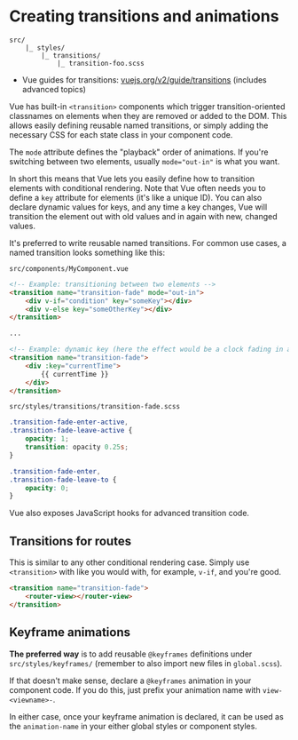 
# Creating transitions and animations

```
src/
	|_ styles/
		|_ transitions/
			|_ transition-foo.scss
```

- Vue guides for transitions: [vuejs.org/v2/guide/transitions](https://vuejs.org/v2/guide/transitions) (includes advanced topics)

Vue has built-in `<transition>` components which trigger transition-oriented classnames on elements when they are removed or added to the DOM. This allows easily defining reusable named transitions, or simply adding the necessary CSS for each state class in your component code.

The `mode` attribute defines the "playback" order of animations. If you're switching between two elements, usually `mode="out-in"` is what you want.

In short this means that Vue lets you easily define how to transition elements with conditional rendering. Note that Vue often needs you to define a `key` attribute for elements (it's like a unique ID). You can also declare dynamic values for keys, and any time a key changes, Vue will transition the element out with old values and in again with new, changed values.

It's preferred to write reusable named transitions. For common use cases, a named transition looks something like this:

`src/components/MyComponent.vue`

```html
<!-- Example: transitioning between two elements -->
<transition name="transition-fade" mode="out-in">
	<div v-if="condition" key="someKey"></div>
	<div v-else key="someOtherKey"></div>
</transition>

...

<!-- Example: dynamic key (here the effect would be a clock fading in and out when time updates) -->
<transition name="transition-fade">
	<div :key="currentTime">
		{{ currentTime }}
	</div>
</transition>
```

`src/styles/transitions/transition-fade.scss`

```scss
.transition-fade-enter-active,
.transition-fade-leave-active {
	opacity: 1;
	transition: opacity 0.25s;
}

.transition-fade-enter,
.transition-fade-leave-to {
	opacity: 0;
}
```

Vue also exposes JavaScript hooks for advanced transition code.

## Transitions for routes

This is similar to any other conditional rendering case. Simply use `<transition>` with like you would with, for example, `v-if`, and you're good.

```html
<transition name="transition-fade">
	<router-view></router-view>
</transition>
```

## Keyframe animations

**The preferred way** is to add reusable `@keyframes` definitions under `src/styles/keyframes/` (remember to also import new files in `global.scss`).

If that doesn't make sense, declare a `@keyframes` animation in your component code. If you do this, just prefix your animation name with `view-<viewname>-`.

In either case, once your keyframe animation is declared, it can be used as the `animation-name` in your either global styles or component styles.
